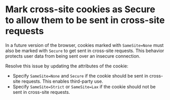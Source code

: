 # Mark cross-site cookies as Secure to allow them to be sent in cross-site requests

In a future version of the browser, cookies marked with `SameSite=None` must also be marked with `Secure` to get sent in cross-site requests. This behavior protects user data from being sent over an insecure connection.

Resolve this issue by updating the attributes of the cookie:

- Specify `SameSite=None` and `Secure` if the cookie should be sent in cross-site requests. This enables third-party use.
- Specify `SameSite=Strict` or `SameSite=Lax` if the cookie should not be sent in cross-site requests.
